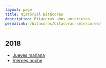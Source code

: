 ```yaml
---
layout: page
title: Historial Bitácoras
description: Bitácoras años anteriores
permalink: /bitacoras/bitacoras-anteriores/
---
```


## 2018
- [Jueves mañana]({{site.baseurl}}/bitacoras/2018/jueves-m)
- [Viernes noche]({{site.baseurl}}/bitacoras/2018/viernes-n)
